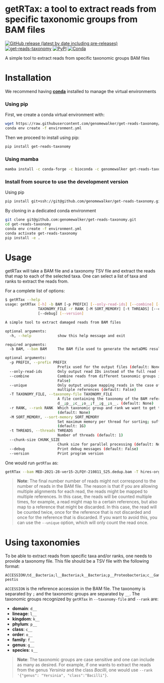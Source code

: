 
# getRTax: a tool to extract reads from specific taxonomic groups from BAM files


[![GitHub release (latest by date including pre-releases)](https://img.shields.io/github/v/release/genomewalker/get-reads-taxonomy?include_prereleases&label=version)](https://github.com/genomewalker/get-reads-taxonomy/releases) [![get-reads-taxonomy](https://github.com/genomewalker/get-reads-taxonomy/workflows/getRTax_ci/badge.svg)](https://github.com/genomewalker/get-reads-taxonomy/actions) [![PyPI](https://img.shields.io/pypi/v/get-reads-taxonomy)](https://pypi.org/project/get-reads-taxonomy/) [![Conda](https://img.shields.io/conda/v/genomewalker/get-reads-taxonomy)](https://anaconda.org/genomewalker/get-reads-taxonomy)

A simple tool to extract reads from specific taxonomic groups BAM files

# Installation

We recommend having [**conda**](https://docs.conda.io/en/latest/) installed to manage the virtual environments

### Using pip

First, we create a conda virtual environment with:

```bash
wget https://raw.githubusercontent.com/genomewalker/get-reads-taxonomy/master/environment.yml
conda env create -f environment.yml
```

Then we proceed to install using pip:

```bash
pip install get-reads-taxonomy
```

### Using mamba

```bash
mamba install -c conda-forge -c bioconda -c genomewalker get-reads-taxonomy
```

### Install from source to use the development version

Using pip

```bash
pip install git+ssh://git@github.com/genomewalker/get-reads-taxonomy.git
```

By cloning in a dedicated conda environment

```bash
git clone git@github.com:genomewalker/get-reads-taxonomy.git
cd get-reads-taxonomy
conda env create -f environment.yml
conda activate get-reads-taxonomy
pip install -e .
```


# Usage

getRTax will take a BAM file and a taxonomy TSV file and extract the reads that map to each of the selected taxa. One can select a list of taxa and ranks to extract the reads from.

For a complete list of options:

```bash
$ getRTax --help
usage: getRTax [-h] -b BAM [-p PREFIX] [--only-read-ids] [--combine] [--unique] -T
               TAXONOMY_FILE -r RANK [-M SORT_MEMORY] [-t THREADS] [--chunk-size CHUNK_SIZE]
               [--debug] [--version]

A simple tool to extract damaged reads from BAM files

optional arguments:
  -h, --help            show this help message and exit

required arguments:
  -b BAM, --bam BAM     The BAM file used to generate the metaDMG results (default: None)

optional arguments:
  -p PREFIX, --prefix PREFIX
                        Prefix used for the output files (default: None)
  --only-read-ids       Only output read IDs instead of the full read (default: False)
  --combine             Combine reads from different taxonomic groups into one file (default:
                        False)
  --unique              Only output unique mapping reads in the case of reads mapping to
                        multiple references (default: False)
  -T TAXONOMY_FILE, --taxonomy-file TAXONOMY_FILE
                        A file containing the taxonomy of the BAM references in the format
                        d__;p__;c__;o__;f__;g__;s__. (default: None)
  -r RANK, --rank RANK  Which taxonomic group and rank we want to get the reads extracted.
                        (default: None)
  -M SORT_MEMORY, --sort-memory SORT_MEMORY
                        Set maximum memory per thread for sorting; suffix K/M/G recognized
                        (default: 1G)
  -t THREADS, --threads THREADS
                        Number of threads (default: 1)
  --chunk-size CHUNK_SIZE
                        Chunk size for parallel processing (default: None)
  --debug               Print debug messages (default: False)
  --version             Print program version
```

One would run `getRTax` as:

```bash
getRTax --bam MED-2021-28-ver15-2LFQY-210811_S25.dedup.bam -T hires-organelles-viruses-smags.tax.tsv -r '{"domain":["d__Bacteria", "d__Archaea", "d__Viruses", "d__Eukaryota"]}' --threads 8 --unique
```
> **Note**: The final number number of reads might not correspond to the number of reads in the BAM file. The reason is that if you are allowing multiple alignments for each read, the reads might be mapped to multiple references. In this case, the reads will be counted multiple times, for example, a read might map to a certain references, but also map to a reference that might be discarded. In this case, the read will be counted twice, once for the reference that is not discarded and once for the reference that is discarded. If you want to avoid this, you can use the `--unique` option, which will only count the read once.

# Using taxonomies
To be able to extract reads from specific taxa and/or ranks, one needs to provide a taxonomy file. This file should be a TSV file with the following format:

```
ACCESSION\td__Bacteria;l__Bacteria;k__Bacteria;p__Proteobacteria;c__Gammaproteobacteria;o__Enterobacterales;f__Enterobacteriaceae;g__Yersinia;s__Yersinia pestis
```

`ACCESSION` is the reference accession in the BAM file. The taxonomy is separated by `;` and the taxonomic groups are separated by `__`. The taxonomic groups recognized by `getRTax` in `--taxonomy-file` and `--rank` are:
  - **domain**: `d__`
  - **lineage**: `l__`
  - **kingdom**: `k__`
  - **phylum**: `p__`
  - **class**: `c__`
  - **order**: `o__`
  - **family**: `f__`
  - **genus**: `g__`
  - **species**: `s__`

> **Note**: The taxonomic groups are case sensitive and one can include as many as desired. For example, if one wants to extract the reads from the genus *Yersinia* and the class *Bacilli*, one would use `--rank '{"genus": "Yersinia", "class":"Bacilli"}`.



